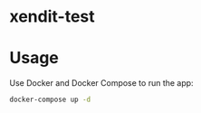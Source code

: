 # xendit-test

# Usage

Use Docker and Docker Compose to run the app:

```bash
docker-compose up -d
```
